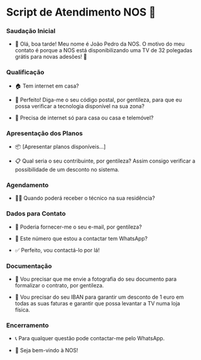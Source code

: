 # Script de Atendimento NOS 📱 

### Saudação Inicial
- 👋 Olá, boa tarde! Meu nome é João Pedro da NOS. O motivo do meu contato é porque a NOS está disponibilizando uma TV de 32 polegadas grátis para novas adesões! 🎁

### Qualificação
- 🏠 Tem internet em casa?

- 📍 Perfeito! Diga-me o seu código postal, por gentileza, para que eu possa verificar a tecnologia disponível na sua zona?

- 📱 Precisa de internet só para casa ou casa e telemóvel?

### Apresentação dos Planos
- 📦 [Apresentar planos disponíveis...]

- 📋 Qual seria o seu contribuinte, por gentileza? Assim consigo verificar a possibilidade de um desconto no sistema.

### Agendamento
- 👨‍🔧 Quando poderá receber o técnico na sua residência?

### Dados para Contato
- 📧 Poderia fornecer-me o seu e-mail, por gentileza?

- 💬 Este número que estou a contactar tem WhatsApp?

- ✅ Perfeito, vou contactá-lo por lá!

### Documentação
- 📄 Vou precisar que me envie a fotografia do seu documento para formalizar o contrato, por gentileza.

- 🏦 Vou precisar do seu IBAN para garantir um desconto de 1 euro em todas as suas faturas e garantir que possa levantar a TV numa loja física.

### Encerramento
- 📞 Para qualquer questão pode contactar-me pelo WhatsApp.

- 🎉 Seja bem-vindo à NOS!
